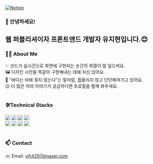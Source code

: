<!--[![webProfile](https://img.shields.io/badge/Portfolio-Web-blue)](https://웹프로필링크)-->
[![Notion](https://img.shields.io/badge/Portfolio-Notion-blue)](https://real-ceder-20a.notion.site/Front-end-20dab42d50e78011a949ec16d53138b3)



### 👋 안녕하세요!  
<h2>웹 퍼블리셔이자 프론트엔드 개발자 유지현입니다.😊</h2>

### 👩‍💻 About Me
✨ 코드가 실시간으로 화면에 구현되는 순간의 희열이 절 일으켜요.<br>
🖼️ 디자인 시안을 똑같이 구현해내는 데에 자신 있어요.<br/>
🌊 "바다는 비에 젖지 않는다"는 말처럼, 휩쓸리지 않고 단단해져가고 있어요.<br>
😉 더 많은 저의 이야기가 궁금하다면 프로필을 함께 봐주세요. 
<br>
<br>

### 🛠Technical Stacks

<img src="https://img.shields.io/badge/html5-E34F26?style=for-the-badge&logo=html5&logoColor=white"> <img src="https://img.shields.io/badge/css3-1572B6?style=for-the-badge&logo=css3&logoColor=white"> <img src="https://img.shields.io/badge/javascript-F7DF1E?style=for-the-badge&logo=javascript&logoColor=white"> <img src="https://img.shields.io/badge/react-61DAFB?style=for-the-badge&logo=react&logoColor=white"><br>
<img src="https://img.shields.io/badge/node.js-5FA04E?style=for-the-badge&logo=node.js&logoColor=white"> <img src="https://img.shields.io/badge/github-181717?style=for-the-badge&logo=github&logoColor=white"> <img src="https://img.shields.io/badge/figma-F24E1E?style=for-the-badge&logo=figma&logoColor=white"> <img src="https://img.shields.io/badge/notion-000000?style=for-the-badge&logo=notion&logoColor=white">
<br>
<br>
### 📫 Contact

✉️ Email: yjh4297@naver.com  
<!--📝 Blog: [Notion Blog](https://your-notion-link)  

### 📫 Contact

[![Gmail](https://img.shields.io/badge/Gmail-D14836?style=flat-square&logo=gmail&logoColor=white)](mailto:your.email@gmail.com)
[![Blog](https://img.shields.io/badge/Notion_Blog-000000?style=flat-square&logo=notion&logoColor=white)](https://your-notion-link)
[![LinkedIn](https://img.shields.io/badge/LinkedIn-0A66C2?style=flat-square&logo=linkedin&logoColor=white)](https://www.linkedin.com/in/your-profile/)
[![GitHub](https://img.shields.io/badge/GitHub_Profile-181717?style=flat-square&logo=github&logoColor=white)](https://github.com/wuswusw) -->



